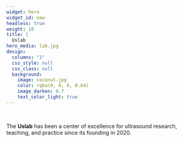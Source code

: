 ```yaml
---
widget: hero
widget_id: new
headless: true
weight: 10
title: |
  Uslab
hero_media: lab.jpg
design:
  columns: "1"
  css_style: null
  css_class: null
  background:
    image: coconut.jpg
    color: rgba(0, 0, 0, 0.64)
    image_darken: 0.7
    text_color_light: true
---
```


<br>

The **Uslab** has been a center of excellence for ultrasound research, teaching, and practice since its founding in 2020.
